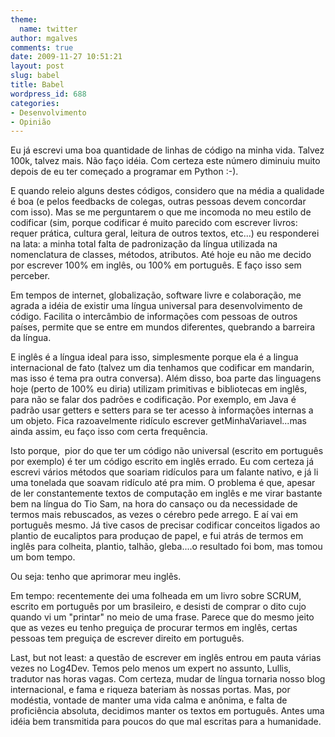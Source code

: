 ```yaml
---
theme:
  name: twitter
author: mgalves
comments: true
date: 2009-11-27 10:51:21
layout: post
slug: babel
title: Babel
wordpress_id: 688
categories:
- Desenvolvimento
- Opinião
---
```


Eu já escrevi uma boa quantidade de linhas de código na minha vida. Talvez 100k, talvez mais. Não faço idéia. Com certeza este número diminuiu muito depois de eu ter começado a programar em Python :-).

E quando releio alguns destes códigos, considero que na média a qualidade é boa (e pelos feedbacks de colegas, outras pessoas devem concordar com isso). Mas se me perguntarem o que me incomoda no meu estilo de codificar (sim, porque codificar é muito parecido com escrever livros: requer prática, cultura geral, leitura de outros textos, etc...) eu responderei na lata: a minha total falta de padronização da língua utilizada na nomenclatura de classes, métodos, atributos. Até hoje eu não me decido por escrever 100% em inglês, ou 100% em português. E faço isso sem perceber.

Em tempos de internet, globalização, software livre e colaboração, me agrada a idéia de existir uma língua universal para desenvolvimento de código. Facilita o intercâmbio de informações com pessoas de outros países, permite que se entre em mundos diferentes, quebrando a barreira da língua.

E inglês é a língua ideal para isso, simplesmente porque ela é a lingua internacional de fato (talvez um dia tenhamos que codificar em mandarin, mas isso é tema pra outra conversa). Além disso, boa parte das linguagens hoje (perto de 100% eu diria) utilizam primitivas e bibliotecas em inglês, para não se falar dos padrões e codificação. Por exemplo, em Java é padrão usar getters e setters para se ter acesso à informações internas a um objeto. Fica razoavelmente ridículo escrever getMinhaVariavel...mas ainda assim, eu faço isso com certa frequência.

Isto porque,  pior do que ter um código não universal (escrito em português por exemplo) é ter um código escrito em inglês errado. Eu com certeza já escrevi vários métodos que soariam ridículos para um falante nativo, e já li uma tonelada que soavam ridículo até pra mim. O problema é que, apesar de ler constantemente textos de computação em inglês e me virar bastante bem na língua do Tio Sam, na hora do cansaço ou da necessidade de termos mais rebuscados, as vezes o cérebro pede arrego. E aí vai em português mesmo. Já tive casos de precisar codificar conceitos ligados ao plantio de eucaliptos para produçao de papel, e fui atrás de termos em inglês para colheita, plantio, talhão, gleba....o resultado foi bom, mas tomou um bom tempo.

Ou seja: tenho que aprimorar meu inglês.

Em tempo: recentemente dei uma folheada em um livro sobre SCRUM, escrito em português por um brasileiro, e desisti de comprar o dito cujo quando vi um "printar" no meio de uma frase. Parece que do mesmo jeito que as vezes eu tenho preguiça de procurar termos em inglês, certas pessoas tem preguiça de escrever direito em português.

Last, but not least: a questão de escrever em inglês entrou em pauta várias vezes no Log4Dev. Temos pelo menos um expert no assunto, Lullis, tradutor nas horas vagas. Com certeza, mudar de língua tornaria nosso blog internacional, e fama e riqueza bateriam às nossas portas. Mas, por modéstia, vontade de manter uma vida calma e anônima, e falta de proficiência absoluta, decidimos manter os textos em português. Antes uma idéia bem transmitida para poucos do que mal escritas para a humanidade.
